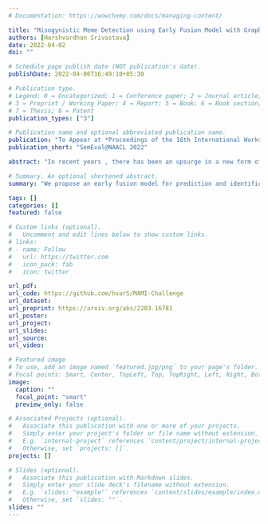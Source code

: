 ```yaml
---
# Documentation: https://wowchemy.com/docs/managing-content/

title: "Misogynistic Meme Detection using Early Fusion Model with Graph Network"
authors: [Harshvardhan Srivastava]
date: 2022-04-02
doi: ""

# Schedule page publish date (NOT publication's date).
publishDate: 2022-04-06T16:49:10+05:30

# Publication type.
# Legend: 0 = Uncategorized; 1 = Conference paper; 2 = Journal article;
# 3 = Preprint / Working Paper; 4 = Report; 5 = Book; 6 = Book section;
# 7 = Thesis; 8 = Patent
publication_types: ["3"]

# Publication name and optional abbreviated publication name.
publication: "To Appear at *Proceedings of the 16th International Workshop on Semantic Evaluation (SemEval-2022)*"
publication_short: "SemEval@NAACL 2022"

abstract: "In recent years , there has been an upsurge in a new form of entertainment medium called memes. These memes although seemingly innocuous have transcended onto the boundary of online harassment against women and created an unwanted bias against them . To help alleviate this problem , we propose an early fusion model for prediction and identification of misogynistic memes and its type in this paper for which we participated in SemEval-2022 Task 5 . The model receives as input meme image with its text transcription with a target vector. Given that a key challenge with this task is the combination of different modalities to predict misogyny, our model relies on pretrained contextual representations from different state-of-the-art transformer-based language models and pretrained image pretrained models to get an effective image representation. Our model achieved competitive results on both SubTask-A and SubTask-B with the other competition teams and significantly outperforms the baselines. "

# Summary. An optional shortened abstract.
summary: "We propose an early fusion model for prediction and identification of misogynistic memes and its type in this paper for which we participated in SemEval-2022 Task 5 "

tags: []
categories: []
featured: false

# Custom links (optional).
#   Uncomment and edit lines below to show custom links.
# links:
# - name: Follow
#   url: https://twitter.com
#   icon_pack: fab
#   icon: twitter

url_pdf: 
url_code: https://github.com/hvarS/MAMI-Challenge
url_dataset: 
url_preprint: https://arxiv.org/abs/2203.16781
url_poster:
url_project:
url_slides:
url_source:
url_video:

# Featured image
# To use, add an image named `featured.jpg/png` to your page's folder. 
# Focal points: Smart, Center, TopLeft, Top, TopRight, Left, Right, BottomLeft, Bottom, BottomRight.
image:
  caption: ""
  focal_point: "smart"
  preview_only: false

# Associated Projects (optional).
#   Associate this publication with one or more of your projects.
#   Simply enter your project's folder or file name without extension.
#   E.g. `internal-project` references `content/project/internal-project/index.md`.
#   Otherwise, set `projects: []`.
projects: []

# Slides (optional).
#   Associate this publication with Markdown slides.
#   Simply enter your slide deck's filename without extension.
#   E.g. `slides: "example"` references `content/slides/example/index.md`.
#   Otherwise, set `slides: ""`.
slides: ""
---
```


